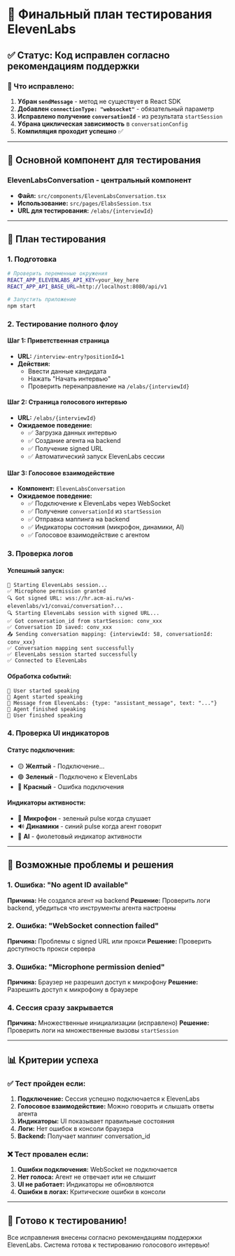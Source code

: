 # 🧪 Финальный план тестирования ElevenLabs

## ✅ Статус: Код исправлен согласно рекомендациям поддержки

### 🔧 Что исправлено:
1. **Убран `sendMessage`** - метод не существует в React SDK
2. **Добавлен `connectionType: "websocket"`** - обязательный параметр
3. **Исправлено получение `conversationId`** - из результата `startSession`
4. **Убрана циклическая зависимость** в `conversationConfig`
5. **Компиляция проходит успешно** ✅

---

## 🎯 Основной компонент для тестирования

### **ElevenLabsConversation** - центральный компонент
- **Файл:** `src/components/ElevenLabsConversation.tsx`
- **Использование:** `src/pages/ElabsSession.tsx`
- **URL для тестирования:** `/elabs/{interviewId}`

---

## 🚀 План тестирования

### 1. **Подготовка**
```bash
# Проверить переменные окружения
REACT_APP_ELEVENLABS_API_KEY=your_key_here
REACT_APP_API_BASE_URL=http://localhost:8080/api/v1

# Запустить приложение
npm start
```

### 2. **Тестирование полного флоу**

#### Шаг 1: Приветственная страница
- **URL:** `/interview-entry?positionId=1`
- **Действия:**
  - Ввести данные кандидата
  - Нажать "Начать интервью"
  - Проверить перенаправление на `/elabs/{interviewId}`

#### Шаг 2: Страница голосового интервью
- **URL:** `/elabs/{interviewId}`
- **Ожидаемое поведение:**
  - ✅ Загрузка данных интервью
  - ✅ Создание агента на backend
  - ✅ Получение signed URL
  - ✅ Автоматический запуск ElevenLabs сессии

#### Шаг 3: Голосовое взаимодействие
- **Компонент:** `ElevenLabsConversation`
- **Ожидаемое поведение:**
  - ✅ Подключение к ElevenLabs через WebSocket
  - ✅ Получение `conversationId` из `startSession`
  - ✅ Отправка маппинга на backend
  - ✅ Индикаторы состояния (микрофон, динамики, AI)
  - ✅ Голосовое взаимодействие с агентом

### 3. **Проверка логов**

#### Успешный запуск:
```
🚀 Starting ElevenLabs session...
✅ Microphone permission granted
🔍 Got signed URL: wss://hr.acm-ai.ru/ws-elevenlabs/v1/convai/conversation?...
🔍 Starting ElevenLabs session with signed URL...
✅ Got conversation_id from startSession: conv_xxx
✅ Conversation ID saved: conv_xxx
📤 Sending conversation mapping: {interviewId: 58, conversationId: conv_xxx}
✅ Conversation mapping sent successfully
✅ ElevenLabs session started successfully
✅ Connected to ElevenLabs
```

#### Обработка событий:
```
👤 User started speaking
🤖 Agent started speaking
📨 Message from ElevenLabs: {type: "assistant_message", text: "..."}
🤖 Agent finished speaking
👤 User finished speaking
```

### 4. **Проверка UI индикаторов**

#### Статус подключения:
- 🟡 **Желтый** - Подключение...
- 🟢 **Зеленый** - Подключено к ElevenLabs
- 🔴 **Красный** - Ошибка подключения

#### Индикаторы активности:
- 🎤 **Микрофон** - зеленый pulse когда слушает
- 🔊 **Динамики** - синий pulse когда агент говорит
- 🤖 **AI** - фиолетовый индикатор активности

---

## 🐛 Возможные проблемы и решения

### 1. **Ошибка: "No agent ID available"**
**Причина:** Не создался агент на backend
**Решение:** Проверить логи backend, убедиться что инструменты агента настроены

### 2. **Ошибка: "WebSocket connection failed"**
**Причина:** Проблемы с signed URL или прокси
**Решение:** Проверить доступность прокси сервера

### 3. **Ошибка: "Microphone permission denied"**
**Причина:** Браузер не разрешил доступ к микрофону
**Решение:** Разрешить доступ к микрофону в браузере

### 4. **Сессия сразу закрывается**
**Причина:** Множественные инициализации (исправлено)
**Решение:** Проверить логи на множественные вызовы `startSession`

---

## 📊 Критерии успеха

### ✅ **Тест пройден если:**
1. **Подключение:** Сессия успешно подключается к ElevenLabs
2. **Голосовое взаимодействие:** Можно говорить и слышать ответы агента
3. **Индикаторы:** UI показывает правильные состояния
4. **Логи:** Нет ошибок в консоли браузера
5. **Backend:** Получает маппинг conversation_id

### ❌ **Тест провален если:**
1. **Ошибки подключения:** WebSocket не подключается
2. **Нет голоса:** Агент не отвечает или не слышит
3. **UI не работает:** Индикаторы не обновляются
4. **Ошибки в логах:** Критические ошибки в консоли

---

## 🎯 Готово к тестированию!

Все исправления внесены согласно рекомендациям поддержки ElevenLabs. Система готова к тестированию голосового интервью! 